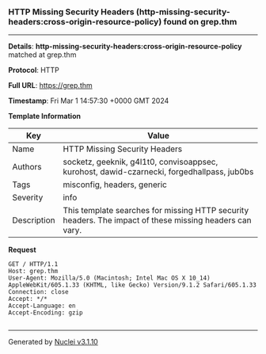 ### HTTP Missing Security Headers (http-missing-security-headers:cross-origin-resource-policy) found on grep.thm

----
**Details**: **http-missing-security-headers:cross-origin-resource-policy** matched at grep.thm

**Protocol**: HTTP

**Full URL**: https://grep.thm

**Timestamp**: Fri Mar 1 14:57:30 +0000 GMT 2024

**Template Information**

| Key | Value |
| --- | --- |
| Name | HTTP Missing Security Headers |
| Authors | socketz, geeknik, g4l1t0, convisoappsec, kurohost, dawid-czarnecki, forgedhallpass, jub0bs |
| Tags | misconfig, headers, generic |
| Severity | info |
| Description | This template searches for missing HTTP security headers. The impact of these missing headers can vary.<br> |

**Request**
```http
GET / HTTP/1.1
Host: grep.thm
User-Agent: Mozilla/5.0 (Macintosh; Intel Mac OS X 10_14) AppleWebKit/605.1.33 (KHTML, like Gecko) Version/9.1.2 Safari/605.1.33
Connection: close
Accept: */*
Accept-Language: en
Accept-Encoding: gzip


```


----

Generated by [Nuclei v3.1.10](https://github.com/projectdiscovery/nuclei)